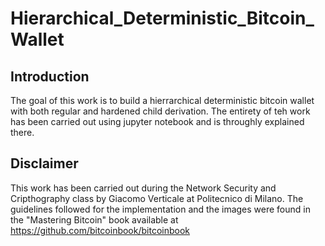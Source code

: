# Hierarchical_Deterministic_Bitcoin_Wallet

## Introduction

The goal of this work is to build a hierrarchical deterministic bitcoin wallet with both regular and hardened child derivation. The entirety of teh work has been carried out using jupyter notebook and is throughly explained there.


## Disclaimer
This work has been carried out during the Network Security and Cripthography class by Giacomo Verticale at Politecnico di Milano. 
The guidelines followed for the implementation and the images were found in the "Mastering Bitcoin" book available at https://github.com/bitcoinbook/bitcoinbook
